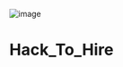 ![image](https://github.com/user-attachments/assets/c18e8229-bd0f-4f81-81d1-3a47c8dc35e5)


# Hack_To_Hire
